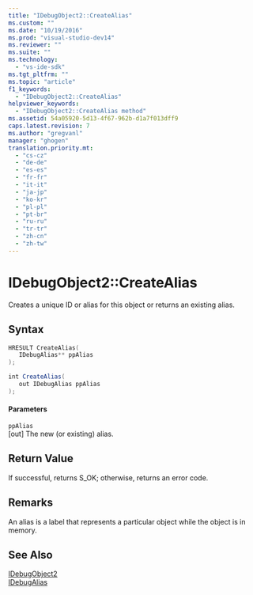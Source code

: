 ```yaml
---
title: "IDebugObject2::CreateAlias"
ms.custom: ""
ms.date: "10/19/2016"
ms.prod: "visual-studio-dev14"
ms.reviewer: ""
ms.suite: ""
ms.technology: 
  - "vs-ide-sdk"
ms.tgt_pltfrm: ""
ms.topic: "article"
f1_keywords: 
  - "IDebugObject2::CreateAlias"
helpviewer_keywords: 
  - "IDebugObject2::CreateAlias method"
ms.assetid: 54a05920-5d13-4f67-962b-d1a7f013dff9
caps.latest.revision: 7
ms.author: "gregvanl"
manager: "ghogen"
translation.priority.mt: 
  - "cs-cz"
  - "de-de"
  - "es-es"
  - "fr-fr"
  - "it-it"
  - "ja-jp"
  - "ko-kr"
  - "pl-pl"
  - "pt-br"
  - "ru-ru"
  - "tr-tr"
  - "zh-cn"
  - "zh-tw"
---
```

# IDebugObject2::CreateAlias
Creates a unique ID or alias for this object or returns an existing alias.  
  
## Syntax  
  
```cpp  
HRESULT CreateAlias(  
   IDebugAlias** ppAlias  
);  
```  
  
```c#  
int CreateAlias(  
   out IDebugAlias ppAlias  
);  
```  
  
#### Parameters  
 `ppAlias`  
 [out] The new (or existing) alias.  
  
## Return Value  
 If successful, returns S_OK; otherwise, returns an error code.  
  
## Remarks  
 An alias is a label that represents a particular object while the object is in memory.  
  
## See Also  
 [IDebugObject2](../extensibility-debugger-reference/idebugobject2.md)   
 [IDebugAlias](../extensibility-debugger-reference/idebugalias.md)